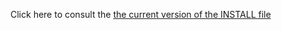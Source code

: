 Click here to consult the [the current version of the INSTALL file](https://code.google.com/p/uima-text-segmenter/source/browse/trunk/INSTALL)